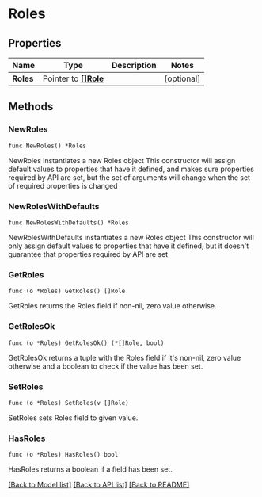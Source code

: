 # Roles

## Properties

Name | Type | Description | Notes
------------ | ------------- | ------------- | -------------
**Roles** | Pointer to [**[]Role**](Role.md) |  | [optional] 

## Methods

### NewRoles

`func NewRoles() *Roles`

NewRoles instantiates a new Roles object
This constructor will assign default values to properties that have it defined,
and makes sure properties required by API are set, but the set of arguments
will change when the set of required properties is changed

### NewRolesWithDefaults

`func NewRolesWithDefaults() *Roles`

NewRolesWithDefaults instantiates a new Roles object
This constructor will only assign default values to properties that have it defined,
but it doesn't guarantee that properties required by API are set

### GetRoles

`func (o *Roles) GetRoles() []Role`

GetRoles returns the Roles field if non-nil, zero value otherwise.

### GetRolesOk

`func (o *Roles) GetRolesOk() (*[]Role, bool)`

GetRolesOk returns a tuple with the Roles field if it's non-nil, zero value otherwise
and a boolean to check if the value has been set.

### SetRoles

`func (o *Roles) SetRoles(v []Role)`

SetRoles sets Roles field to given value.

### HasRoles

`func (o *Roles) HasRoles() bool`

HasRoles returns a boolean if a field has been set.


[[Back to Model list]](../README.md#documentation-for-models) [[Back to API list]](../README.md#documentation-for-api-endpoints) [[Back to README]](../README.md)


